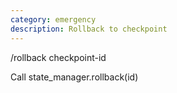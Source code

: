 ```yaml
---
category: emergency
description: Rollback to checkpoint
---
```


/rollback checkpoint-id

Call state_manager.rollback(id)
